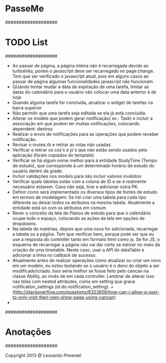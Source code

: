 # PasseMe

###################
# TODO List
###################
- Ao passar de página, a página inteira não é recarregada devido ao turbolinks, porém o javascript deve ser recarregado no page:change. Tem que ser verificado o javascript atual, pois em alguns casos ao passar de página algumas funcionalidades javascript não funcionam.
- QUando tentar mudar a data de expiração de uma tarefa, limitar as datas do calendário para o usuário não colocar uma data anterior à de hoje
- Quando alguma tarefa for concluída, atualizar o widget de tarefas na barra superior
- Não permitir que uma tarefa seja editada se ela já está concluída.
- Alterar os models que podem gerar notificação( ex.: Task) e incluir a associação em que podem ter muitas notificações, colocando dependent: destroy
- Realizar o envio de notificações para as operações que podem receber notificação.
- Revisar o routes.rb e retirar as rotas não usadas
- Verificar e retirar os css's e js's que não estão sendo usados pela aplicação (foram copiados do template)
- Verificar se há algum nome melhor para a entidade StudyTime (Tempo de estudo), que corresponde à um determinado horário de estudo do usuário dentro da grade.
- Incluir validações nos models para não incluir valores inválidos
- Verificar quals tabelas estão com a coluna de ID e se é realmente necessário estarem. Caso não seja, tirar e adicionar outra PK.
- Definir como será implementado os diversos tipos de fontes de estudo em termos de modelagem: Se irei criar uma tabela para cada tipo diferente ou deixar todos os atributos na mesma tabela. Atualmente a entidade está só com os atributos em comum.
- Rever o conceito da tela de Planos de estudo para que o calendário ocupe todo o espaço, colocando as ações da tela em opções de dropdowns.
- Na tabela de matérias, depois que uma nova for adicionada, recarregar a tabela ou a página. Tem que verificar bem, porque pode ser que eu use a resposta do controller tanto em formato html como js. Se for JS, o esquema de recarregar a página não vai dar certo se estiver no meio da criação de uma timetable. Neste caso, usar a API do dataTable e adicionar a linha no callback de sucesso.
- Atualmente antes de realizar operações como atualizar ou criar um novo em um modelo, eu estou testando se o usuário é o dono do objeto a ser modificado/criado. Isso seria melhor se fosse feito pelo cancan na classe Ability, ao invés de em cada controller. Lembrar de alterar isso nas telas com nested attributes, como em setting que grava notification_settings (id do notification_setting).
  +(http://stackoverflow.com/questions/6323658/how-can-i-allow-a-user-to-only-visit-their-own-show-page-using-cancan)
-





###################
# Anotações
###################



Copyright 2013 @ Leonardo Pimentel
